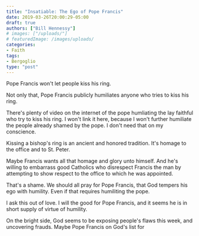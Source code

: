 ```yaml
---
title: "Insatiable: The Ego of Pope Francis"
date: 2019-03-26T20:00:29-05:00
draft: true
authors: ["Bill Hennessy"]
# images: ["/uploads/"]
# featuredImage: /images/uploads/
categories: 
- Faith
tags:
- Bergoglio
type: "post"
---
```


Pope Francis won't let people kiss his ring. 

Not only that, Pope Francis publicly humiliates anyone who tries to kiss his ring. 

There's plenty of video on the internet of the pope humliating the lay faithful who try to kiss his ring. I won't link it here, because I won't further humiliate the people already shamed by the pope. I don't need that on my conscience.

Kissing a bishop's ring is an ancient and honored tradition. It's homage to the office and to St. Peter. 

Maybe Francis wants all that homage and glory unto himself. And he's willing to embarrass good Catholics who disrespect Francis the man by attempting to show respect to the office to which he was appointed. 

That's a shame. We should all pray for Pope Francis, that God tempers his ego with humility. Even if that requires humiliting the pope. 

I ask this out of love. I will the good for Pope Francis, and it seems he is in short supply of virtue of humility. 

On the bright side, God seems to be exposing people's flaws this week, and uncovering frauds. Maybe Pope Francis on God's list for